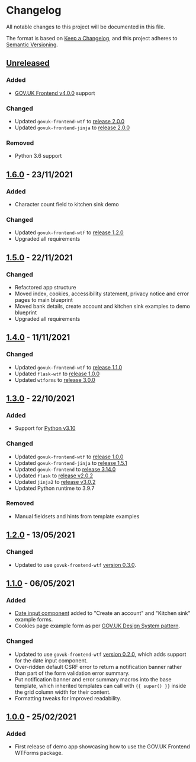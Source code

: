 # Changelog

All notable changes to this project will be documented in this file.

The format is based on [Keep a Changelog](https://keepachangelog.com/en/1.0.0/), and this project adheres to [Semantic Versioning](https://semver.org/spec/v2.0.0.html).

## [Unreleased](https://github.com/LandRegistry/govuk-frontend-wtf-demo/compare/1.6.0...main)

### Added

- [GOV.UK Frontend v4.0.0](https://github.com/alphagov/govuk-frontend/releases/tag/v4.0.0) support

### Changed

- Updated `govuk-frontend-wtf` to [release 2.0.0](https://github.com/LandRegistry/govuk-frontend-wtf/releases/tag/2.0.0)
- Updated `govuk-frontend-jinja` to [release 2.0.0](https://github.com/LandRegistry/govuk-frontend-jinja/releases/tag/2.0.0)

### Removed

- Python 3.6 support

## [1.6.0](https://github.com/LandRegistry/govuk-frontend-wtf-demo/releases/tag/1.6.0) - 23/11/2021

### Added

- Character count field to kitchen sink demo

### Changed

- Updated `govuk-frontend-wtf` to [release 1.2.0](https://github.com/LandRegistry/govuk-frontend-wtf/releases/tag/1.2.0)
- Upgraded all requirements

## [1.5.0](https://github.com/LandRegistry/govuk-frontend-wtf-demo/releases/tag/1.5.0) - 22/11/2021

### Changed

- Refactored app structure
- Moved index, cookies, accessibility statement, privacy notice and error pages to main blueprint
- Moved bank details, create account and kitchen sink examples to demo blueprint
- Upgraded all requirements

## [1.4.0](https://github.com/LandRegistry/govuk-frontend-wtf-demo/releases/tag/1.4.0) - 11/11/2021

### Changed

- Updated `govuk-frontend-wtf` to [release 1.1.0](https://github.com/LandRegistry/govuk-frontend-wtf/releases/tag/1.1.0)
- Updated `flask-wtf` to [release 1.0.0](https://github.com/wtforms/flask-wtf/releases/tag/v1.0.0)
- Updated `wtforms` to [release 3.0.0](https://github.com/wtforms/wtforms/releases/tag/3.0.0)

## [1.3.0](https://github.com/LandRegistry/govuk-frontend-wtf-demo/releases/tag/1.3.0) - 22/10/2021

### Added

- Support for [Python v3.10](https://www.python.org/downloads/release/python-3100/)

### Changed

- Updated `govuk-frontend-wtf` to [release 1.0.0](https://github.com/LandRegistry/govuk-frontend-wtf/releases/tag/1.0.0)
- Updated `govuk-frontend-jinja` to [release 1.5.1](https://github.com/LandRegistry/govuk-frontend-jinja/releases/tag/1.5.1)
- Updated `govuk-frontend` to [release 3.14.0](https://github.com/alphagov/govuk-frontend/releases/tag/v3.14.0)
- Updated `flask` to [release v2.0.2](https://flask.palletsprojects.com/en/2.0.x/changes/)
- Updated `jinja2` to [release v3.0.2](https://jinja.palletsprojects.com/en/3.0.x/changes/)
- Updated Python runtime to 3.9.7

### Removed

- Manual fieldsets and hints from template examples

## [1.2.0](https://github.com/LandRegistry/govuk-frontend-wtf-demo/releases/tag/1.2.0) - 13/05/2021

### Changed

- Updated to use `govuk-frontend-wtf` [version 0.3.0](https://github.com/LandRegistry/govuk-frontend-wtf/releases/tag/0.3.0).

## [1.1.0](https://github.com/LandRegistry/govuk-frontend-wtf-demo/releases/tag/1.1.0) - 06/05/2021

### Added

- [Date input component](https://design-system.service.gov.uk/components/date-input/) added to "Create an account" and "Kitchen sink" example forms.
- Cookies page example form as per [GOV.UK Design System pattern](https://design-system.service.gov.uk/patterns/cookies-page/).

### Changed

- Updated to use `govuk-frontend-wtf` [version 0.2.0](https://github.com/LandRegistry/govuk-frontend-wtf/releases/tag/0.2.0), which adds support for the date input component.
- Over-ridden default CSRF error to return a notification banner rather than part of the form validation error summary.
- Put notification banner and error summary macros into the base template, which inherited templates can call with `{{ super() }}` inside the grid column width for their content.
- Formatting tweaks for improved readability.

## [1.0.0](https://github.com/LandRegistry/govuk-frontend-wtf-demo/releases/tag/1.0.0) - 25/02/2021

### Added

- First release of demo app showcasing how to use the GOV.UK Frontend WTForms package.
